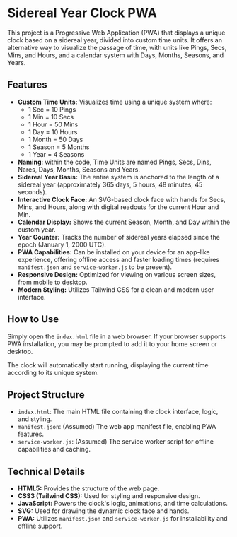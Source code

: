 # **Sidereal Year Clock PWA**

This project is a Progressive Web Application (PWA) that displays a unique clock based on a sidereal year, divided into custom time units. It offers an alternative way to visualize the passage of time, with units like Pings, Secs, Mins, and Hours, and a calendar system with Days, Months, Seasons, and Years.

## **Features**

* **Custom Time Units:** Visualizes time using a unique system where:  
  * 1 Sec \= 10 Pings  
  * 1 Min \= 10 Secs  
  * 1 Hour \= 50 Mins  
  * 1 Day \= 10 Hours  
  * 1 Month \= 50 Days  
  * 1 Season \= 5 Months  
  * 1 Year \= 4 Seasons  
* **Naming**: within the code, Time Units are named Pings, Secs, Dins, Nares, Days, Months, Seasons and Years.  
* **Sidereal Year Basis:** The entire system is anchored to the length of a sidereal year (approximately 365 days, 5 hours, 48 minutes, 45 seconds).  
* **Interactive Clock Face:** An SVG-based clock face with hands for Secs, Mins, and Hours, along with digital readouts for the current Hour and Min.  
* **Calendar Display:** Shows the current Season, Month, and Day within the custom year.  
* **Year Counter:** Tracks the number of sidereal years elapsed since the epoch (January 1, 2000 UTC).  
* **PWA Capabilities:** Can be installed on your device for an app-like experience, offering offline access and faster loading times (requires `manifest.json` and `service-worker.js` to be present).  
* **Responsive Design:** Optimized for viewing on various screen sizes, from mobile to desktop.  
* **Modern Styling:** Utilizes Tailwind CSS for a clean and modern user interface.

## **How to Use**

Simply open the `index.html` file in a web browser. If your browser supports PWA installation, you may be prompted to add it to your home screen or desktop.

The clock will automatically start running, displaying the current time according to its unique system.

## **Project Structure**

* `index.html`: The main HTML file containing the clock interface, logic, and styling.  
* `manifest.json`: (Assumed) The web app manifest file, enabling PWA features.  
* `service-worker.js`: (Assumed) The service worker script for offline capabilities and caching.

## **Technical Details**

* **HTML5:** Provides the structure of the web page.  
* **CSS3 (Tailwind CSS):** Used for styling and responsive design.  
* **JavaScript:** Powers the clock's logic, animations, and time calculations.  
* **SVG:** Used for drawing the dynamic clock face and hands.  
* **PWA:** Utilizes `manifest.json` and `service-worker.js` for installability and offline support.
